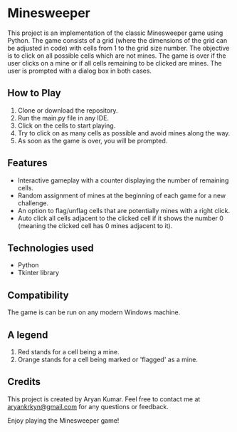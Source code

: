# Minesweeper
This project is an implementation of the classic Minesweeper game using Python. The game consists of a grid (where the dimensions of the grid can be adjusted in code) with cells from 1 to the grid size number. The objective is to click on all possible cells which are not mines. The game is over if the user clicks on a mine or if all cells remaining to be clicked are mines. The user is prompted with a dialog box in both cases.

## How to Play
1. Clone or download the repository.
2. Run the main.py file in any IDE.
3. Click on the cells to start playing.
4. Try to click on as many cells as possible and avoid mines along the way.
5. As soon as the game is over, you will be prompted.
   
## Features
* Interactive gameplay with a counter displaying the number of remaining cells.
* Random assignment of mines at the beginning of each game for a new challenge.
* An option to flag/unflag cells that are potentially mines with a right click.
* Auto click all cells adjacent to the clicked cell if it shows the number 0 (meaning the clicked cell has 0 mines adjacent to it).

## Technologies used
* Python
* Tkinter library

## Compatibility
The game is can be run on any modern Windows machine.

## A legend
1. Red stands for a cell being a mine.
2. Orange stands for a cell being marked or 'flagged' as a mine.

## Credits
This project is created by Aryan Kumar. Feel free to contact me at aryankrkyn@gmail.com for any questions or feedback.

Enjoy playing the Minesweeper game!
